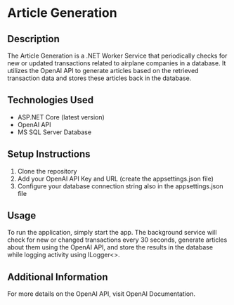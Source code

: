 # Article Generation

## Description

The Article Generation is a .NET Worker Service that periodically checks for new or updated transactions related to airplane companies in a database. It utilizes the OpenAI API to generate articles based on the retrieved transaction data and stores these articles back in the database.

## Technologies Used

- ASP.NET Core (latest version)
- OpenAI API
- MS SQL Server Database

## Setup Instructions

1. Clone the repository
2. Add your OpenAI API Key and URL (create the appsettings.json file)
3. Configure your database connection string also in the appsettings.json file

## Usage

To run the application, simply start the app. The background service will check for new or changed transactions every 30 seconds, generate articles about them using the OpenAI API, and store the results in the database while logging activity using ILogger<>.

## Additional Information

For more details on the OpenAI API, visit OpenAI Documentation.
